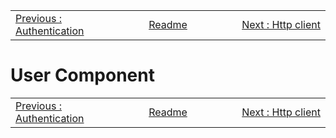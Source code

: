 <!-- menu --><table style='width:100%'><tr><td style='width: 33%'><div style="text-align: left"><a href="./202-authentication.md">Previous : Authentication</a></div></td><td style='width: 33%; text-align: center'><div style="Center"><a href="./README.md"> Readme</a></div></td><td style='width: 33%'><div style="text-align: right"><a href="./204-http-client.md">Next : Http client</a></div></td></tr></table>

# User Component

<!-- menu --><table style='width:100%'><tr><td style='width: 33%'><div style="text-align: left"><a href="./202-authentication.md">Previous : Authentication</a></div></td><td style='width: 33%; text-align: center'><div style="Center"><a href="./README.md"> Readme</a></div></td><td style='width: 33%'><div style="text-align: right"><a href="./204-http-client.md">Next : Http client</a></div></td></tr></table>
